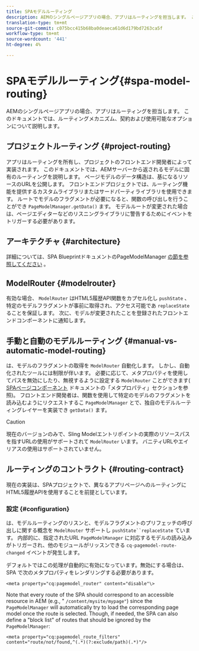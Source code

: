 ```yaml
---
title: SPAモデルルーティング
description: AEMのシングルページアプリの場合、アプリはルーティングを担当します。 このドキュメントでは、ルーティングメカニズム、契約および使用可能なオプションについて説明します。
translation-type: tm+mt
source-git-commit: c075bcc415b68ba0deaeca61d6d179bd7263ca5f
workflow-type: tm+mt
source-wordcount: '441'
ht-degree: 4%

---
```



# SPAモデルルーティング{#spa-model-routing}

AEMのシングルページアプリの場合、アプリはルーティングを担当します。 このドキュメントでは、ルーティングメカニズム、契約および使用可能なオプションについて説明します。

## プロジェクトルーティング {#project-routing}

アプリはルーティングを所有し、プロジェクトのフロントエンド開発者によって実装されます。 このドキュメントでは、AEMサーバーから返されるモデルに固有のルーティングを説明します。 ページモデルのデータ構造は、基になるリソースのURLを公開します。 フロントエンドプロジェクトでは、ルーティング機能を提供するカスタムライブラリまたはサードパーティライブラリを使用できます。 ルートでモデルのフラグメントが必要になると、関数の呼び出しを行うことができ `PageModelManager.getData()` ます。 モデルルートが変更された場合は、ページエディターなどのリスニングライブラリに警告するためにイベントをトリガーする必要があります。

## アーキテクチャ {#architecture}

詳細については、SPA BlueprintドキュメントのPageModelManager [の節を参照してください](blueprint.md#pagemodelmanager) 。

## ModelRouter {#modelrouter}

有効な場合、 `ModelRouter` はHTML5履歴API関数をカプセル化し `pushState` 、特定のモデルフラグメントが事前に取得され、アクセス可能であ `replaceState` ることを保証します。 次に、モデルが変更されたことを登録されたフロントエンドコンポーネントに通知します。

## 手動と自動のモデルルーティング {#manual-vs-automatic-model-routing}

は、モデルのフラグメントの取得を `ModelRouter` 自動化します。 しかし、自動化されたツールには制限が伴います。 必要に応じて、メタプロパティを使用してパスを無効にしたり、無視するように設定する `ModelRouter` ことができます( [SPAページコンポーネント](page-component.md) ドキュメントの「メタプロパティ」セクションを参照)。 フロントエンド開発者は、関数を使用して特定のモデルのフラグメントを読み込むようにリクエストするこ `PageModelManager` とで、独自のモデルルーティングレイヤーを実装でき `getData()` ます。

>[!CAUTION]
>
>現在のバージョンのみで、Sling Modelエントリポイントの実際のリソースパスを指すURLの使用がサポートされて `ModelRouter` います。 バニティURLやエイリアスの使用はサポートされていません。

## ルーティングのコントラクト {#routing-contract}

現在の実装は、SPAプロジェクトで、異なるアプリページへのルーティングにHTML5履歴APIを使用することを前提としています。

### 設定 {#configuration}

は、モデルルーティングのリスンと、モデルフラグメントのプリフェッチの呼び出しに関する概念を `ModelRouter` サポートし `pushState``replaceState` ています。 内部的に、指定されたURL `PageModelManager` に対応するモデルの読み込みがトリガーされ、他のモジュールがリッスンできる `cq-pagemodel-route-changed` イベントが発生します。

デフォルトではこの処理が自動的に有効になっています。無効にする場合は、SPA で次のメタプロパティをレンダリングする必要があります。

```
<meta property="cq:pagemodel_router" content="disable"\>
```

Note that every route of the SPA should correspond to an accessible resource in AEM (e.g., &quot; `/content/mysite/mypage"`) since the `PageModelManager` will automatically try to load the corresponding page model once the route is selected. Though, if needed, the SPA can also define a &quot;block list&quot; of routes that should be ignored by the `PageModelManager`:

```
<meta property="cq:pagemodel_route_filters" content="route/not/found,^(.*)(?:exclude/path)(.*)"/>
```
